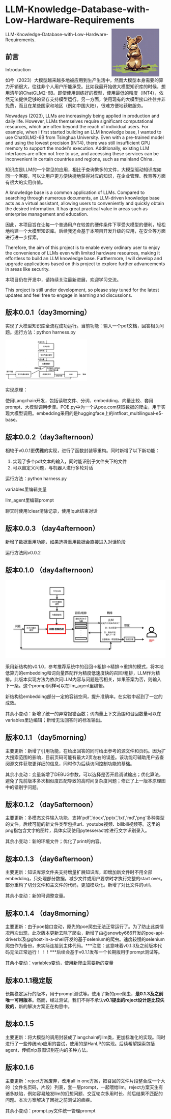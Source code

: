 # LLM-Knowledge-Database-with-Low-Hardware-Requirements<img src=".\pics\degu.png"  align="right" style="margin-top: 10px;margin-right: 20px;" width = "150" height = "150"/>
LLM-Knowledge-Database-with-Low-Hardware-Requirements.                                                                                   

## 前言

Introduction



如今（2023）大模型越来越多地被应用到生产生活中，然而大模型本身需要的算力开销很大，往往非个人用户所能承受。比如我最开始做大模型知识库的时候，想用清华的ChatGLM2-6B。即使使用训练好的模型，使用最低的精度（INT4），依然无法提供足够的显存支持模型运行。另一方面，使用现有的大模型接口往往并非免费，而且在某些国家和地区（例如中国大陆），很难方便地获取服务。

Nowadays (2023), LLMs are increasingly being applied in production and daily life. However, LLMs themselves require significant computational resources, which are often beyond the reach of individual users. For example, when I first started building an LLM knowledge base, I wanted to use ChatGLM2-6B from Tsinghua University. Even with a pre-trained model and using the lowest precision (INT4), there was still insufficient GPU memory to support the model's execution. Additionally, existing LLM interfaces are often not free to use, and accessing these services can be inconvenient in certain countries and regions, such as mainland China.

知识库是LLM的一个常见的应用，相比于查询繁多的文件，大模型驱动知识库如同一个客服，可以让用户更方便快捷地获得对应的知识，在企业管理、教育等方面有很大的实用价值。

A knowledge base is a common application of LLMs. Compared to searching through numerous documents, an LLM-driven knowledge base acts as a virtual assistant, allowing users to conveniently and quickly obtain the desired information. It has great practical value in areas such as enterprise management and education.

因此，本项目旨在让每一个普通用户在较差的硬件条件下享受大模型的便利，轻松地构建一个大模型知识库。后续我还会基于本项目开发升级的应用，在安全等方面进行进一步探索。

Therefore, the aim of this project is to enable every ordinary user to enjoy the convenience of LLMs even with limited hardware resources, making it effortless to build an LLM knowledge base. Furthermore, I will develop and upgrade applications based on this project to explore further advancements in areas like security.

本项目仍在开发中，请持续关注最新进展，欢迎学习交流。

This project is still under development, so please stay tuned for the latest updates and feel free to engage in learning and discussions.





## 版本0.0.1（day3morning）

实现了大模型知识库全流程成功运行。当前功能：输入一个pdf文档，回答相关问题。运行方法：python harness.py

<img src=".\pics\yuanlitu.jpg" style="zoom: 25%;" />

实现原理：

使用Langchain开发，包括读取文件、分词、embedding、向量比较、套用prompt、大模型调用步骤。POE.py中为一个从poe.com获取数据的爬虫，用于实现大模型调用。embedding采用的是huggingface上的intfloat_multilingual-e5-base。





## 版本0.0.2（day3afternoon）

相较于v0.0.1更**优雅**的实现，进行了函数封装等重构。同时新增了以下新功能：

1. 实现了多个pdf文本的输入，同时能识别子文件夹下的文件
2. 可以自定义问题，与机器人进行多轮对话

运行方法：python harness.py

variables里编辑变量

llm_agent里编辑prompt

聊天时使用!clear清除记录，使用!quit结束对话



## 版本0.0.3 （day4afternoon）

新增了数据重用功能，如果选择重用数据会直接进入对话阶段

运行方法同v0.0.2



## 版本0.1.0 （day4afternoon）

<img src=".\pics\structv010.jpg" style="zoom: 50%;" />

采用新结构的v0.1.0，参考推荐系统中的召回->粗排->精排->重排的模式，将本地低算力的embedding和词向量匹配作为精度低速度快的召回/粗排，LLM作为精排。此版本实现方法为依次问LLM内容与问题是否相关，如果答案为否，则输入下一条。这个prompt同样可以在llm_agent里编辑。

新结构给embedding部分一定的容错空间，提升准确率。在实验中起到了一定的成效。

其余小变动：新增了统一的异常报错函数；词向量上下文范围和召回数量可以在variables里边编辑；新增无法回答时的标准输出。

## 版本0.1.1 （day5morning）

主要更新：新增了引用功能，在给出回答的同时给出参考的源文件和页码。因为扩大搜索范围的影响，目前页码可能有最大2页左右的误差。该功能可辅助用户去查阅源文件获取更详细的信息，同时作为后续访问控制功能的基础。

其余小变动：变量新增了DEBUG参数，可以选择是否开启调试输出；优化算法，避免了先前版本多次相似度匹配导致的高时间复杂度问题；修正了上一版本原理图中的错别字问题。

## 版本0.1.2 （day5afternoon）

主要更新：多模态文件输入功能，支持'pdf','docx','pptx','txt','md','png'多种类型的文件。后续可能的新文件类型包括url、youtube视频、bilibili视频等。这里的png指包含文字的图片，具体实现使用pytesseract库进行文字识别录入。

其余小变动：新的环境文件；优化了print的内容。

## 版本0.1.3 （day6afternoon）

主要更新：知识库源文件夹支持增量扩展知识库，即增加新文件时不用全部embedding，只处理部分数据。减少文件或用户要求时才执行完整的start over。部分重构了切分文件和主文件的代码，更加模块化。新增了对比文件的util。

其余小变动：新的可调整变量。

## 版本0.1.4 （day8morning）

主要更新：由于poe接口变动，原先的poe爬虫无法正常运行了。为了防止此类情况再次出现，此次版本更新去除了爬虫，新增了由@snowby666开发的poe-api-driver以及@ghost-in-a-shell开发的基于selenium的爬虫。速度较慢的selenium爬虫作为备份，未实际连接到主体代码。***注意：这意味着v0.1.3及之前版本代码无法正常运行！！！***后续会基于v0.1.1发布一个长期版用于prompt测试等。

其余小变动：variables变动，使用新爬虫需要新的变量

## 版本0.1.1稳定版

长期稳定运行的版本，用于prompt测试等。使用了新的poe爬虫，**是0.1.3及之前唯一可用版本**。然而，经过测试，我们不得不承认**v0.1提出的reject设计是比较失败的**，新的解决方案正在构思中。

## 版本0.1.5

主要更新：将大模型的调用封装成了langchain的llm类，更加标准化的实现。同时进行了一些传统nlp应用的尝试，使用的是HanLP的实现。后续希望探索包括agent，传统nlp意图识别在内的多种方法。

## 版本0.1.6

主要更新：reject方案废弃，改用all in one方案，把召回的文件片段整合成一个大的（文件名页码，片段）列表，套一层prompt，一起喂给llm。reject方案天生有诸多缺陷，例如容易触发llm的幻想问题、交互轮次多用时长、前后结果不匹配的问题。本次方案解决了困扰之前测试的痼疾。

其余小变动：prompt.py文件统一管理prompt